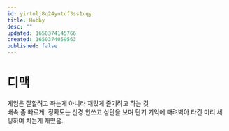 ```yaml
---
id: yirtnlj8q24yutcf3ss1xqy
title: Hobby
desc: ""
updated: 1650374145766
created: 1650374059563
published: false
---
```


# 디맥

게임은 잘할려고 하는게 아니라 재밌게 즐기려고 하는 것  
배속 좀 빠르게. 정확도는 신경 안쓰고 상단을 보며 단기 기억에 때려박아 타건 미리 세팅하며 치는게 재밌음.
